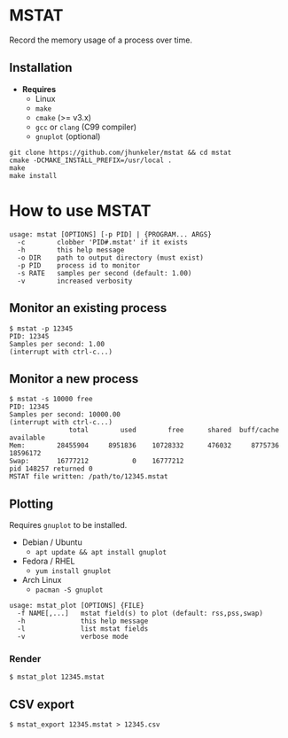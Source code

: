 # MSTAT

Record the memory usage of a process over time.

## Installation

- **Requires**
  - Linux
  - `make`
  - `cmake` (>= v3.x)
  - `gcc` or `clang` (C99 compiler)
  - `gnuplot` (optional)

```shell
git clone https://github.com/jhunkeler/mstat && cd mstat
cmake -DCMAKE_INSTALL_PREFIX=/usr/local .
make
make install
```

# How to use MSTAT

```text
usage: mstat [OPTIONS] [-p PID] | {PROGRAM... ARGS}
  -c        clobber 'PID#.mstat' if it exists
  -h        this help message
  -o DIR    path to output directory (must exist)
  -p PID    process id to monitor
  -s RATE   samples per second (default: 1.00)
  -v        increased verbosity
```

## Monitor an existing process

```shell
$ mstat -p 12345
PID: 12345
Samples per second: 1.00
(interrupt with ctrl-c...)
```

## Monitor a new process

```shell
$ mstat -s 10000 free
PID: 12345 
Samples per second: 10000.00
(interrupt with ctrl-c...)
               total        used        free      shared  buff/cache   available
Mem:        28455904     8951836    10728332      476032     8775736    18596172
Swap:       16777212           0    16777212
pid 148257 returned 0
MSTAT file written: /path/to/12345.mstat
```

## Plotting

Requires `gnuplot` to be installed.
- Debian / Ubuntu
  - `apt update && apt install gnuplot`
- Fedora / RHEL
  - `yum install gnuplot`
- Arch Linux
  - `pacman -S gnuplot`

```text
usage: mstat_plot [OPTIONS] {FILE}
  -f NAME[,...]   mstat field(s) to plot (default: rss,pss,swap)
  -h              this help message
  -l              list mstat fields
  -v              verbose mode
```

### Render

```shell
$ mstat_plot 12345.mstat
```

## CSV export

```shell
$ mstat_export 12345.mstat > 12345.csv
```

